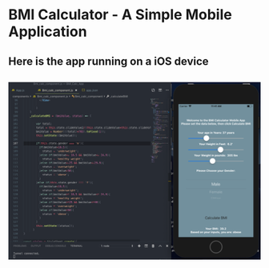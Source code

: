 # BMI Calculator - A Simple Mobile Application

<p align="center">
  <h2>Here is the app running on a iOS device<h2>
</p>




<p align="center">
  <img src="assets/bmi_calc.png">
</p>
